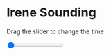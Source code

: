 <h1>Irene Sounding</h1>
<p>Drag the slider to change the time</p>

<div class="slidecontainer">
<input oninput='setImage(this)' class="slider" type="range" min="0" max="7" value="0" step="1" />
<img id='img'/>
</div>

<script>
var img = document.getElementById('img');
var img_array = ['/assets/images/skwt/skd_irn_wrfout_d01_2020-06-30_12:00:00.png',
'/assets/images/skwt/skd_irn_wrfout_d01_2020-06-30_18:00:00.png',
'/assets/images/skwt/skd_irn_wrfout_d01_2020-07-01_00:00:00.png',
'/assets/images/skwt/skd_irn_wrfout_d01_2020-07-01_06:00:00.png',
'/assets/images/skwt/skd_irn_wrfout_d01_2020-07-01_12:00:00.png',
'/assets/images/skwt/skd_irn_wrfout_d01_2020-07-01_18:00:00.png',
'/assets/images/skwt/skd_irn_wrfout_d01_2020-07-02_00:00:00.png',];
function setImage(obj)
{
        var value = obj.value;
        img.src = img_array[value];

}
</script>
